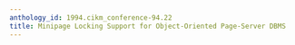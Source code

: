 ```yaml
---
anthology_id: 1994.cikm_conference-94.22
title: Minipage Locking Support for Object-Oriented Page-Server DBMS
---
```

